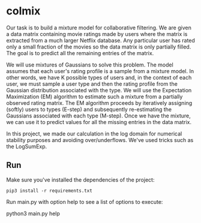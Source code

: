 # colmix

Our task is to build a mixture model for collaborative filtering. We are given a data matrix containing movie ratings made by users where the matrix is extracted from a much larger Netflix database. Any particular user has rated only a small fraction of the movies so the data matrix is only partially filled. The goal is to predict all the remaining entries of the matrix.

We will use mixtures of Gaussians to solve this problem. The model assumes that each user's rating profile is a sample from a mixture model. In other words, we have K possible types of users and, in the context of each user, we must sample a user type and then the rating profile from the Gaussian distribution associated with the type. We will use the Expectation Maximization (EM) algorithm to estimate such a mixture from a partially observed rating matrix. The EM algorithm proceeds by iteratively assigning (softly) users to types (E-step) and subsequently re-estimating the Gaussians associated with each type (M-step). Once we have the mixture, we can use it to predict values for all the missing entries in the data matrix.

In this project, we made our calculation in the log domain for numerical stability purposes and avoiding over/underflows. We've used tricks such as the LogSumExp.

## Run

Make sure you've installed the dependencies of the project:

```
pip3 install -r requirements.txt
```

Run main.py with option help to see a list of options to execute:

python3 main.py help
